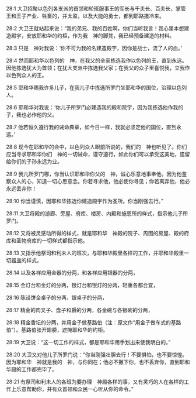 <a id="1"></a>28:1  大卫招聚以色列各支派的首领和轮班服事王的军长与千夫长、百夫长，掌管王和王子产业、牲畜的，并太监，以及大能的勇士，都到耶路撒冷来。　  

<a id="2"></a>28:2  大卫王就站起来说：“我的弟兄、我的百姓啊，你们当听我言！我心里本想建造殿宇，安放耶和华的约柜，作为我　神的脚凳，我已经预备建造的材料。  

<a id="3"></a>28:3  只是　神对我说：‘你不可为我的名建造殿宇，因你是战士，流了人的血。’  

<a id="4"></a>28:4  然而耶和华以色列的　神，在我父的全家拣选我作以色列的王，直到永远。因他拣选犹大为首领；在犹大支派中拣选我父家；在我父的众子里喜悦我，立我作以色列众人的王。  

<a id="5"></a>28:5  耶和华赐我许多儿子，在我儿子中拣选所罗门坐耶和华的国位，治理以色列人。  

<a id="6"></a>28:6  耶和华对我说：‘你儿子所罗门必建造我的殿和院宇，因为我拣选他作我的子，我也必作他的父。  

<a id="7"></a>28:7  他若恒久遵行我的诫命典章，如今日一样，我就必坚定他的国位，直到永远。’  

<a id="8"></a>28:8  现今在耶和华的会中，以色列众人眼前所说的，我们的　神也听见了。你们应当寻求耶和华你们　神的一切诫命，谨守遵行，如此你们可以承受这美地，遗留给你们的子孙永远为业。  

<a id="9"></a>28:9  我儿所罗门哪，你当认识耶和华你父的　神，诚心乐意地事奉他。因为他鉴察众人的心，知道一切心思意念。你若寻求他，他必使你寻见；你若离弃他，他必永远丢弃你！  

<a id="10"></a>28:10  你当谨慎，因耶和华拣选你建造殿宇作为圣所。你当刚强去行。”  

<a id="11"></a>28:11  大卫将殿的游廊、旁屋、府库、楼房、内殿和施恩所的样式，指示他儿子所罗门。  

<a id="12"></a>28:12  又将被灵感动所得的样式，就是耶和华　神殿的院子、周围的房屋、殿的府库和圣物府库的一切样式都指示他。  

<a id="13"></a>28:13  又指示他祭司和利未人的班次，与耶和华殿里各样的工作，并耶和华殿里一切器皿的样式，  

<a id="14"></a>28:14  以及各样应用金器的分两，和各样应用银器的分两，  

<a id="15"></a>28:15  金灯台和金灯的分两，银灯台和银灯的分两，轻重各都合宜，  

<a id="16"></a>28:16  陈设饼金桌子的分两，银桌子的分两，  

<a id="17"></a>28:17  精金的肉叉子、盘子和爵的分两，各金碗与各银碗的分两，  

<a id="18"></a>28:18  精金香坛的分两，并用金子做基路伯（注：原文作“用金子做车式的基路伯”）。基路伯张开翅膀，遮掩耶和华的约柜。  

<a id="19"></a>28:19  大卫说：“这一切工作的样式，都是耶和华用手划出来使我明白的。”  

<a id="20"></a>28:20  大卫又对他儿子所罗门说：“你当刚强壮胆去行！不要惧怕，也不要惊惶。因为耶和华　神就是我的　神，与你同在；他必不撇下你，也不丢弃你，直到耶和华殿的工作都完毕了。  

<a id="21"></a>28:21  有祭司和利未人的各班为要办理　神殿各样的事，又有灵巧的人在各样的工作上乐意帮助你，并有众首领和众民一心听从你的命令。”  
